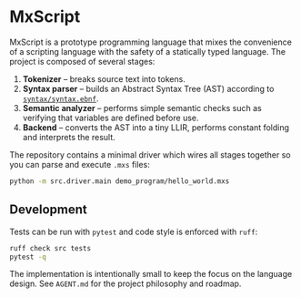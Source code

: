 # MxScript

MxScript is a prototype programming language that mixes the convenience of a
scripting language with the safety of a statically typed language. The project
is composed of several stages:

1. **Tokenizer** – breaks source text into tokens.
2. **Syntax parser** – builds an Abstract Syntax Tree (AST) according to
   [`syntax/syntax.ebnf`](syntax/syntax.ebnf).
3. **Semantic analyzer** – performs simple semantic checks such as verifying that
   variables are defined before use.
4. **Backend** – converts the AST into a tiny LLIR, performs constant folding
   and interprets the result.

The repository contains a minimal driver which wires all stages together so you
can parse and execute `.mxs` files:

```bash
python -m src.driver.main demo_program/hello_world.mxs
```

## Development

Tests can be run with `pytest` and code style is enforced with `ruff`:

```bash
ruff check src tests
pytest -q
```

The implementation is intentionally small to keep the focus on the language
design. See `AGENT.md` for the project philosophy and roadmap.
